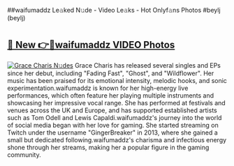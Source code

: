 ##waifumaddz Le𝚊ked N𝚞de - Video Le𝚊ks - Hot Onlyf𝚊ns Photos #beylj (beylj)

# <h2><a href="https://mediaupload.pro?title=waifumaddz&ref=9FEB">🔗 New 👉🔴waifumaddz VIDEO Photos</a></h2>

[![Grace Charis N𝚞des](https://i.imgur.com/rIISA9y.gif)](https://mediaupload.pro?title=waifumaddz&ref=9FEB)
Grace Charis has released several singles and EPs since her debut, including "Fading Fast", "Ghost", and "Wildflower". Her music has been praised for its emotional intensity, melodic hooks, and sonic experimentation.waifumaddz is known for her high-energy live performances, which often feature her playing multiple instruments and showcasing her impressive vocal range. She has performed at festivals and venues across the UK and Europe, and has supported established artists such as Tom Odell and Lewis Capaldi.waifumaddz's journey into the world of social media began with her love for gaming. She started streaming on Twitch under the username "GingerBreaker" in 2013, where she gained a small but dedicated following.waifumaddz's charisma and infectious energy shone through her streams, making her a popular figure in the gaming community.